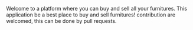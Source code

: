 Welcome to a platform where you can buy and sell all your furnitures. This application  be a best place to buy and sell furnitures! contribution are welcomed, this can be done by pull requests.

